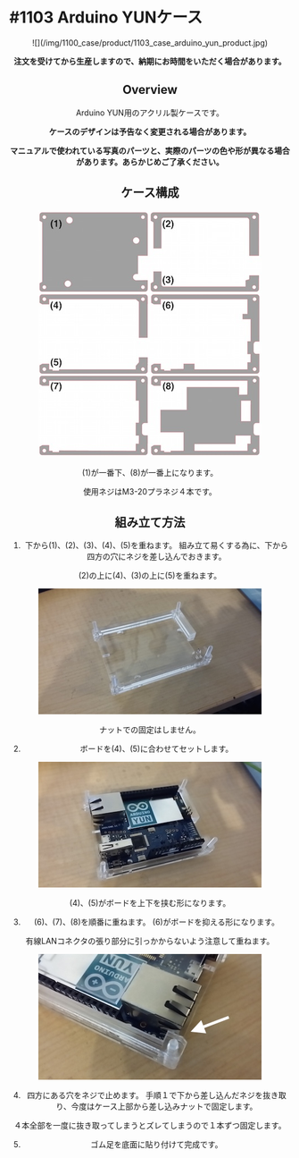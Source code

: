 # #1103 Arduino YUNケース
<center>
![](/img/1100_case/product/1103_case_arduino_yun_product.jpg)
<!--COLORME-->

**注文を受けてから生産しますので、納期にお時間をいただく場合があります。**

## Overview
Arduino YUN用のアクリル製ケースです。

**ケースのデザインは予告なく変更される場合があります。**

**マニュアルで使われている写真のパーツと、実際のパーツの色や形が異なる場合があります。あらかじめご了承ください。**

## ケース構成

![](/img/1100_case/manual/arduino_yun00.jpg)

(1)が一番下、(8)が一番上になります。

使用ネジはM3-20プラネジ４本です。

## 組み立て方法
1. 下から(1)、(2)、(3)、(4)、(5)を重ねます。
組み立て易くする為に、下から四方の穴にネジを差し込んでおきます。

(2)の上に(4)、(3)の上に(5)を重ねます。

![](/img/1100_case/manual/arduino_yun_01.jpg)

ナットでの固定はしません。

2. ボードを(4)、(5)に合わせてセットします。

![](/img/1100_case/manual/arduino_yun_02.jpg)

(4)、(5)がボードを上下を挟む形になります。

3. (6)、(7)、(8)を順番に重ねます。
(6)がボードを抑える形になります。

有線LANコネクタの張り部分に引っかからないよう注意して重ねます。

![](/img/1100_case/manual/arduino_yun_03.jpg)

4. 四方にある穴をネジで止めます。
手順１で下から差し込んだネジを抜き取り、今度はケース上部から差し込みナットで固定します。

４本全部を一度に抜き取ってしまうとズレてしまうので１本ずつ固定します。

5. ゴム足を底面に貼り付けて完成です。
